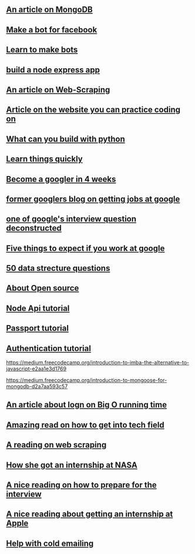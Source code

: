 ## [An article on MongoDB](https://medium.freecodecamp.org/introduction-to-mongoose-for-mongodb-d2a7aa593c57)

## [Make a bot for facebook](https://tutorials.botsfloor.com/creating-a-simple-facebook-messenger-ai-bot-with-api-ai-in-node-js-50ae2fa5c80d)

## [Learn to make bots](https://tutorials.botsfloor.com/)

## [build a node express app](https://medium.freecodecamp.org/how-to-write-a-production-ready-node-and-express-app-f214f0b17d8c)

## [An article on Web-Scraping](https://hackernoon.com/web-scraping-tutorial-with-python-tips-and-tricks-db070e70e071)

## [Article on the website you can practice coding on](https://medium.com/coderbyte/the-10-best-coding-challenge-websites-for-2018-12b57645b654)

## [What can you build with python](https://medium.freecodecamp.org/what-can-you-do-with-python-the-3-main-applications-518db9a68a78)

## [Learn things quickly](http://norvig.com/21-days.html)

## [Become a googler in 4 weeks](https://www.linkedin.com/pulse/average-googler-four-weeks-study-plan-milad-naseri/)

## [former googlers blog on getting jobs at google](https://steve-yegge.blogspot.com/2008/03/get-that-job-at-google.html)

## [one of google's interview question deconstructed](https://hackernoon.com/google-interview-questions-deconstructed-the-knights-dialer-f780d516f029)

## [Five things to expect if you work at google](https://www.linkedin.com/pulse/5-obvious-so-things-expect-when-you-work-google-richard-garcia/)

## [50 data strecture questions](https://hackernoon.com/50-data-structure-and-algorithms-interview-questions-for-programmers-b4b1ac61f5b0)

## [About Open source](https://blog.kentcdodds.com/first-timers-only-78281ea47455)

## [Node Api tutorial](https://medium.freecodecamp.org/building-a-simple-node-js-api-in-under-30-minutes-a07ea9e390d2)

## [Passport tutorial](https://medium.freecodecamp.org/learn-how-to-handle-authentication-with-node-using-passport-js-4a56ed18e81e)

## [Authentication tutorial](https://medium.com/createdd-notes/starting-with-authentication-a-tutorial-with-node-js-and-mongodb-25d524ca0359)

https://medium.freecodecamp.org/introduction-to-imba-the-alternative-to-javascript-e2aa1e3d1769

https://medium.freecodecamp.org/introduction-to-mongoose-for-mongodb-d2a7aa593c57

## [An article about logn on Big O running time](https://hackernoon.com/what-does-the-time-complexity-o-log-n-actually-mean-45f94bb5bfbf)

## [Amazing read on how to get into tech field](https://medium.freecodecamp.org/how-to-land-a-top-notch-tech-job-as-a-student-5c97fec82f3d)

## [A reading on web scraping](https://www.codementor.io/blog/python-web-scraping-63l2v9sf2q?utm_content=posts&utm_source=sendgrid&utm_medium=email&utm_term=post-546ttpb9nd&utm_campaign=newsletter20190206)

## [How she got an internship at NASA](https://astrokayla.wordpress.com/2019/03/10/i-got-a-nasa-internship/)

## [A nice reading on how to prepare for the interview](https://www.reddit.com/r/cscareerquestions/comments/9i0pow/graduated_with_a_24_gpa_1_year_ago_after_studying/?utm_source=share&utm_medium=ios_app)

## [A nice reading about getting an internship at Apple](https://medium.com/@xanderdunn/getting-an-apple-software-engineering-internship-9a7b0d9de910)

## [Help with cold emailing](https://www.entrepreneur.com/article/314465)
